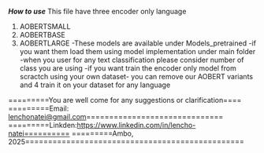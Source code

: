 *****How to use*****
This file have three encoder only language 
1. AOBERTSMALL
2. AOBERTBASE
3. AOBERTLARGE
-These models are available under Models_pretrained
-if you want them load them using model implementation under main folder
-when you user for any text classification please consider number of class you are using
-if you want train the encoder only model from scractch using your own dataset- you can remove our AOBERT variants and 4
train it on your dataset for any language

=========You are well come for any suggestions or clarification====
=========Email: lenchonatei@gmail.com==============================
=========Linkden:https://www.linkedin.com/in/lencho-natei==========
=========Ambo, 2025================================================
